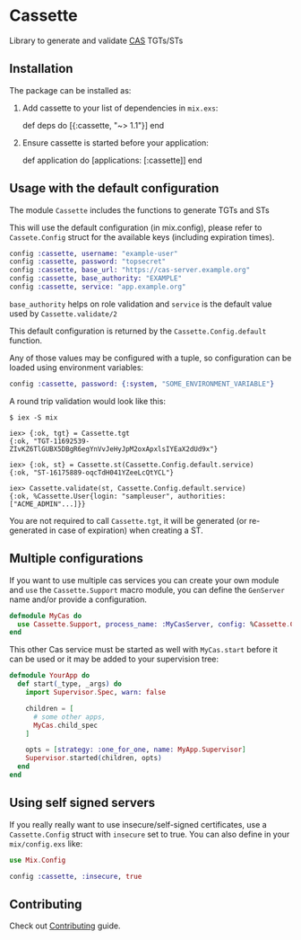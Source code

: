 # Cassette

Library to generate and validate [CAS](http://jasig.github.io/cas/) TGTs/STs

## Installation

The package can be installed as:

  1. Add cassette to your list of dependencies in `mix.exs`:

        def deps do
          [{:cassette, "~> 1.1"}]
        end

  2. Ensure cassette is started before your application:

        def application do
          [applications: [:cassette]]
        end


## Usage with the default configuration

The module `Cassette` includes the functions to generate TGTs and STs

This will use the default configuration (in mix.config), please refer to `Cassete.Config` struct for the available keys (including expiration times).

```elixir
config :cassette, username: "example-user"
config :cassette, password: "topsecret"
config :cassette, base_url: "https://cas-server.example.org"
config :cassette, base_authority: "EXAMPLE"
config :cassette, service: "app.example.org"
```

`base_authority` helps on role validation and `service` is the default value used by `Cassette.validate/2`

This default configuration is returned by the `Cassette.Config.default` function.

Any of those values may be configured with a tuple, so configuration can be loaded using environment variables:

```elixir
config :cassette, password: {:system, "SOME_ENVIRONMENT_VARIABLE"}
```

A round trip validation would look like this:

    $ iex -S mix

    iex> {:ok, tgt} = Cassette.tgt
    {:ok, "TGT-11692539-ZIvKZ6TlGUBX5DBgR6egYnVvJeHyJpM2oxApxlsIYEaX2dUd9x"}

    iex> {:ok, st} = Cassette.st(Cassette.Config.default.service)
    {:ok, "ST-16175889-oqcTdH041YZeeLcQtYCL"}

    iex> Cassette.validate(st, Cassette.Config.default.service)
    {:ok, %Cassette.User{login: "sampleuser", authorities: ["ACME_ADMIN"...]}}


You are not required to call `Cassette.tgt`, it will be generated (or re-generated in case of expiration) when creating a ST.

## Multiple configurations

If you want to use multiple cas services you can create your own module and `use` the `Cassette.Support` macro module, you can define the `GenServer` name and/or provide a configuration.

```elixir
defmodule MyCas do
  use Cassette.Support, process_name: :MyCasServer, config: %Cassette.Config{...}
end
```

This other Cas service must be started as well with `MyCas.start` before it can be used or it may be added to your supervision tree:

```elixir
defmodule YourApp do
  def start(_type, _args) do
    import Supervisor.Spec, warn: false

    children = [
      # some other apps,
      MyCas.child_spec
    ]

    opts = [strategy: :one_for_one, name: MyApp.Supervisor]
    Supervisor.started(children, opts)
  end
end
```

## Using self signed servers


If you really really want to use insecure/self-signed certificates, use a `Cassette.Config` struct with `insecure` set to true.
You can also define in your `mix/config.exs` like:

```elixir
use Mix.Config

config :cassette, :insecure, true
```

## Contributing

Check out [Contributing](CONTRIBUTING.md) guide.
